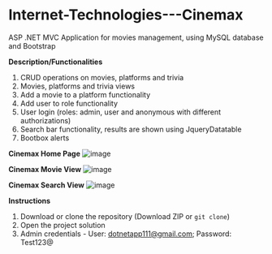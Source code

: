 # Internet-Technologies---Cinemax
ASP .NET MVC Application for movies management, using MySQL database and Bootstrap


**__Description/Functionalities__**
1. CRUD operations on movies, platforms and trivia
2. Movies, platforms and trivia views
3. Add a movie to a platform functionality
4. Add user to role functionality
5. User login (roles: admin, user and anonymous with different authorizations)
6. Search bar functionality, results are shown using JqueryDatatable
7. Bootbox alerts


**Cinemax Home Page**
![image](https://github.com/mihailspirkoski/Internet-Technologies---Cinemax/assets/74495955/2b24e9a8-c395-44d4-8fe0-6dd80948a127)

**Cinemax Movie View**
![image](https://github.com/mihailspirkoski/Internet-Technologies---Cinemax/assets/74495955/f22462e4-a863-4b15-8708-7efa959e73ca)

**Cinemax Search View**
![image](https://github.com/mihailspirkoski/Internet-Technologies---Cinemax/assets/74495955/7f4e8aa5-778f-40af-94f2-bfadca37b1fe)





**__Instructions__**

1. Download or clone the repository (Download ZIP or `git clone`)
2. Open the project solution
3. Admin credentials - User: dotnetapp111@gmail.com; Password: Test123@








